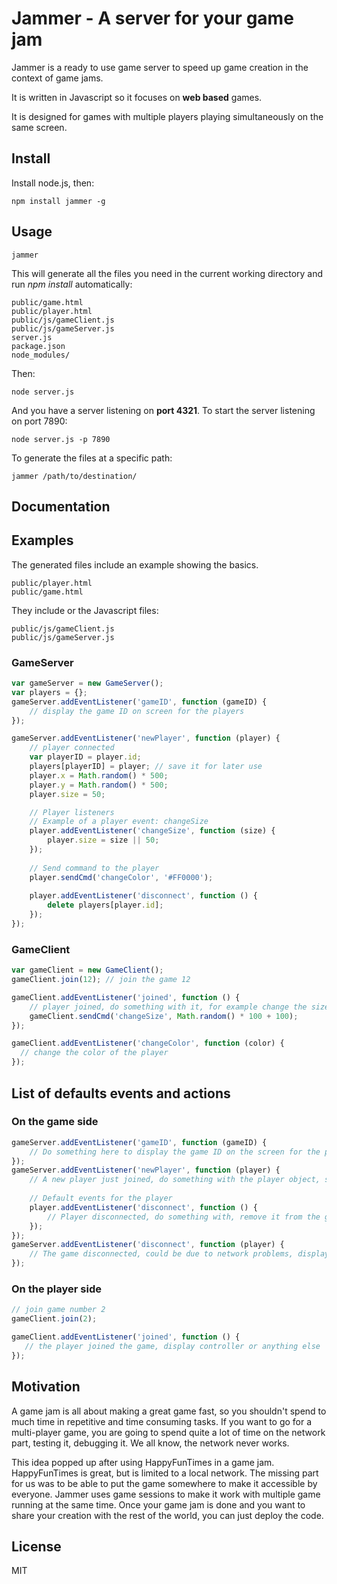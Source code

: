 # Jammer - A server for your game jam

Jammer is a ready to use game server to speed up game creation in the context of game jams.

It is written in Javascript so it focuses on **web based** games.

It is designed for games with multiple players playing simultaneously on the same screen. 

## Install
Install node.js, then:

    npm install jammer -g
    
## Usage
    jammer

This will generate all the files you need in the current working directory and run *npm install* automatically: 
```
public/game.html
public/player.html
public/js/gameClient.js
public/js/gameServer.js
server.js
package.json
node_modules/
```

Then:
    
    node server.js

And you have a server listening on **port 4321**. To start the server listening on port 7890:

    node server.js -p 7890

To generate the files at a specific path:
    
    jammer /path/to/destination/

## Documentation
## Examples
The generated files include an example showing the basics.

```
public/player.html
public/game.html
```

They include or the Javascript files:
```
public/js/gameClient.js
public/js/gameServer.js
```

### GameServer

``` js
var gameServer = new GameServer();
var players = {};
gameServer.addEventListener('gameID', function (gameID) {
    // display the game ID on screen for the players
});

gameServer.addEventListener('newPlayer', function (player) {
    // player connected
    var playerID = player.id;
    players[playerID] = player; // save it for later use
    player.x = Math.random() * 500;
    player.y = Math.random() * 500;
    player.size = 50;

    // Player listeners
    // Example of a player event: changeSize
    player.addEventListener('changeSize', function (size) {
        player.size = size || 50;
    });
    
    // Send command to the player
    player.sendCmd('changeColor', '#FF0000');
   
    player.addEventListener('disconnect', function () {
        delete players[player.id];
    });
});
```

### GameClient

``` js
var gameClient = new GameClient();
gameClient.join(12); // join the game 12

gameClient.addEventListener('joined', function () {
    // player joined, do something with it, for example change the size
    gameClient.sendCmd('changeSize', Math.random() * 100 + 100);
});

gameClient.addEventListener('changeColor', function (color) {
  // change the color of the player
});
```

## List of defaults events and actions
### On the game side
``` js
gameServer.addEventListener('gameID', function (gameID) {
    // Do something here to display the game ID on the screen for the players
});
gameServer.addEventListener('newPlayer', function (player) {
    // A new player just joined, do something with the player object, store it for later use
    
    // Default events for the player
    player.addEventListener('disconnect', function () {
        // Player disconnected, do something with, remove it from the game for example
    });
});
gameServer.addEventListener('disconnect', function (player) {
    // The game disconnected, could be due to network problems, display something to the players or die silently
});
```

### On the player side
``` js
// join game number 2
gameClient.join(2);

gameClient.addEventListener('joined', function () {
   // the player joined the game, display controller or anything else
});
```


## Motivation
A game jam is all about making a great game fast, so you shouldn't spend to much time in repetitive and time consuming tasks.
If you want to go for a multi-player game, you are going to spend quite a lot of time on the network part, testing it, debugging it. We all know, the network never works.


This idea popped up after using HappyFunTimes in a game jam. HappyFunTimes is great, but is limited to a local network. The missing part for us was to be able to put the game somewhere to make it accessible by everyone.
Jammer uses game sessions to make it work with multiple game running at the same time. Once your game jam is done and you want to share your creation with the rest of the world, you can just deploy the code.

## License
MIT
